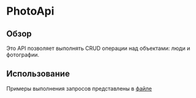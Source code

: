 # PhotoApi
## Обзор
Это API позволяет выполнять CRUD операции над объектами: люди и фотографии. 
## Использование
Примеры выполнения запросов представлены в [файле](../PhotoApi.postman_collection.json) 
